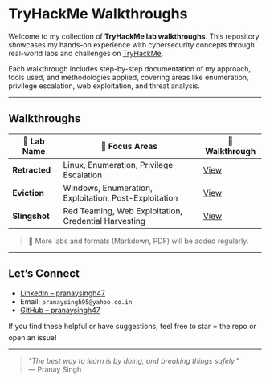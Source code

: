 # TryHackMe Walkthroughs

Welcome to my collection of **TryHackMe lab walkthroughs**. This repository showcases my hands-on experience with cybersecurity concepts through real-world labs and challenges on [TryHackMe](https://tryhackme.com/).

Each walkthrough includes step-by-step documentation of my approach, tools used, and methodologies applied, covering areas like enumeration, privilege escalation, web exploitation, and threat analysis.

---

## Walkthroughs

| 🔗 Lab Name   | 🧠 Focus Areas                                       | 📄 Walkthrough |
|--------------|-------------------------------------------------------|----------------|
| **Retracted** | Linux, Enumeration, Privilege Escalation             | [View](./Retracted.md) |
| **Eviction**  | Windows, Enumeration, Exploitation, Post-Exploitation| [View](./Eviction.md) |
| **Slingshot** | Red Teaming, Web Exploitation, Credential Harvesting | [View](./Slingshot.md) |

> 📌 More labs and formats (Markdown, PDF) will be added regularly.

---

## Let’s Connect

- [LinkedIn – pranaysingh47](https://linkedin.com/in/pranaysingh47)
- Email: `pranaysingh95@yahoo.co.in`
- [GitHub – pranaysingh47](https://github.com/pranaysingh47)

If you find these helpful or have suggestions, feel free to star ⭐ the repo or open an issue!

---

> _"The best way to learn is by doing, and breaking things safely."_  
> — Pranay Singh
